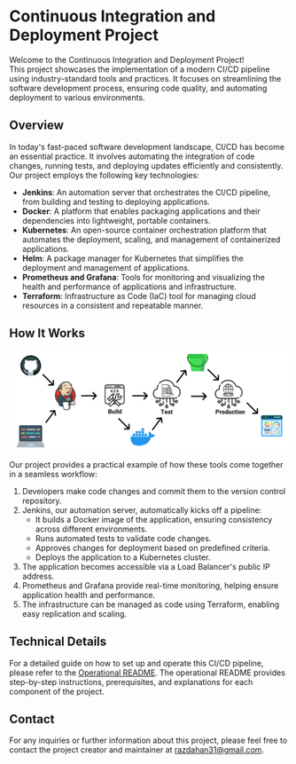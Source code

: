 # Continuous Integration and Deployment Project

Welcome to the Continuous Integration and Deployment Project!<br /> This project showcases the implementation of a modern CI/CD pipeline using industry-standard tools and practices. It focuses on streamlining the software development process, ensuring code quality, and automating deployment to various environments.

## Overview

In today's fast-paced software development landscape, CI/CD has become an essential practice. It involves automating the integration of code changes, running tests, and deploying updates efficiently and consistently. Our project employs the following key technologies:

- **Jenkins**: An automation server that orchestrates the CI/CD pipeline, from building and testing to deploying applications.
- **Docker**: A platform that enables packaging applications and their dependencies into lightweight, portable containers.
- **Kubernetes**: An open-source container orchestration platform that automates the deployment, scaling, and management of containerized applications.
- **Helm**: A package manager for Kubernetes that simplifies the deployment and management of applications.
- **Prometheus and Grafana**: Tools for monitoring and visualizing the health and performance of applications and infrastructure.
- **Terraform**: Infrastructure as Code (IaC) tool for managing cloud resources in a consistent and repeatable manner.

## How It Works

![Pipleline's Diargam](Assets/Diagram.png)


Our project provides a practical example of how these tools come together in a seamless workflow:

1. Developers make code changes and commit them to the version control repository.
2. Jenkins, our automation server, automatically kicks off a pipeline:
   - It builds a Docker image of the application, ensuring consistency across different environments.
   - Runs automated tests to validate code changes.
   - Approves changes for deployment based on predefined criteria.
   - Deploys the application to a Kubernetes cluster.
3. The application becomes accessible via a Load Balancer's public IP address.
4. Prometheus and Grafana provide real-time monitoring, helping ensure application health and performance.
5. The infrastructure can be managed as code using Terraform, enabling easy replication and scaling.

## Technical Details

For a detailed guide on how to set up and operate this CI/CD pipeline, please refer to the [Operational README](Assets/Operational-README.md). The operational README provides step-by-step instructions, prerequisites, and explanations for each component of the project.

## Contact

For any inquiries or further information about this project, please feel free to contact the project creator and maintainer at [razdahan31@gmail.com](mailto:razdahan31@gmail.com).
